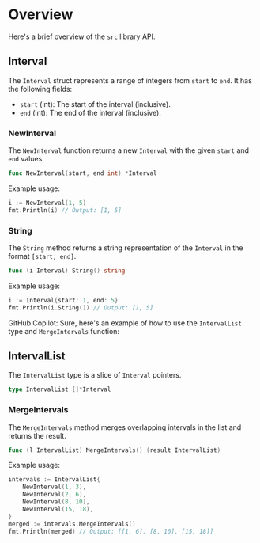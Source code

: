# Overview

Here's a brief overview of the `src` library API.

## Interval

The `Interval` struct represents a range of integers from `start` to `end`. It has the following fields:

- `start` (int): The start of the interval (inclusive).
- `end` (int): The end of the interval (inclusive).

### NewInterval

The `NewInterval` function returns a new `Interval` with the given `start` and `end` values.

```go
func NewInterval(start, end int) *Interval
```

Example usage:

```go
i := NewInterval(1, 5)
fmt.Println(i) // Output: [1, 5]
```

### String

The `String` method returns a string representation of the `Interval` in the format `[start, end]`.

```go
func (i Interval) String() string
```

Example usage:

```go
i := Interval{start: 1, end: 5}
fmt.Println(i.String()) // Output: [1, 5]
```

GitHub Copilot: Sure, here's an example of how to use the `IntervalList` type and `MergeIntervals` function:

## IntervalList

The `IntervalList` type is a slice of `Interval` pointers.

```go
type IntervalList []*Interval
```

### MergeIntervals

The `MergeIntervals` method merges overlapping intervals in the list and returns the result.

```go
func (l IntervalList) MergeIntervals() (result IntervalList)
```

Example usage:

```go
intervals := IntervalList{
    NewInterval(1, 3),
    NewInterval(2, 6),
    NewInterval(8, 10),
    NewInterval(15, 18),
}
merged := intervals.MergeIntervals()
fmt.Println(merged) // Output: [[1, 6], [8, 10], [15, 18]]
```
